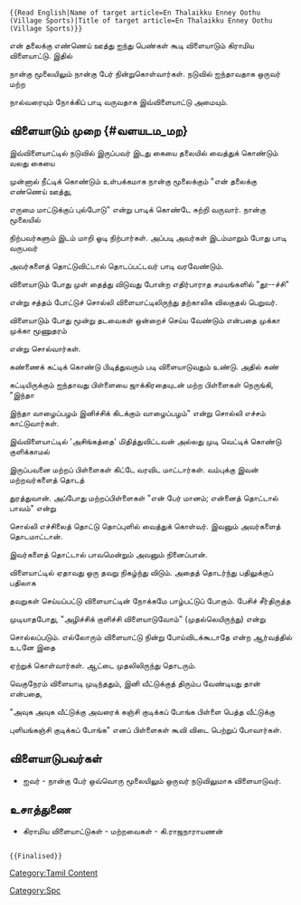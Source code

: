 ```{=mediawiki}
{{Read English|Name of target article=En Thalaikku Enney Oothu (Village Sports)|Title of target article=En Thalaikku Enney Oothu (Village Sports)}}
```
என் தலைக்கு எண்ணெய் ஊத்து ஐந்து பெண்கள் கூடி விளையாடும் கிராமிய விளையாட்டு. இதில்
நான்கு மூலையிலும் நான்கு பேர் நின்றுகொள்வார்கள். நடுவில் ஐந்தாவதாக ஒருவர் மற்ற
நால்வரையும் நோக்கிப் பாடி வருவதாக இவ்விளையாட்டு அமையும்.

## விளையாடும் முறை {#வளயடம_மற}

இவ்விளையாட்டில் நடுவில் இருப்பவர் இடது கையை தலையில் வைத்துக் கொண்டும் வலது கையை
முன்னால் நீட்டிக் கொண்டும் உள்பக்கமாக நான்கு மூலைக்கும் \"என் தலைக்கு எண்ணெய் ஊத்து,
எருமை மாட்டுக்குப் புல்போடு\" என்று பாடிக் கொண்டே சுற்றி வருவார். நான்கு மூலையில்
நிற்பவர்களும் இடம் மாறி ஓடி நிற்பார்கள். அப்படி அவர்கள் இடம்மாறும் போது பாடி வருபவர்
அவர்களைத் தொட்டுவிட்டால் தொடப்பட்டவர் பாடி வரவேண்டும்.

விளையாடும் போது முள் தைத்து விடுவது போன்ற எதிர்பாராத சமயங்களில் \"தூ\--ச்சி\"
என்று சத்தம் போட்டுச் சொல்லி விளையாட்டிலிருந்து தற்காலிக விலகுதல் பெறுவர்.
விளையாடும் போது மூன்று தடவைகள் ஒன்றைச் செய்ய வேண்டும் என்பதை முக்கா முக்கா மூணுதரம்
என்று சொல்வார்கள்.

கண்ணைக் கட்டிக் கொண்டு பிடித்துவரும் படி விளையாடுவதும் உண்டு. அதில் கண்
கட்டியிருக்கும் ஐந்தாவது பிள்ளையை ஜாக்கிரதையுடன் மற்ற பிள்ளைகள் நெருங்கி, \"இந்தா
இந்தா வாழைப்பழம் இனிச்சிக் கிடக்கும் வாழைப்பழம்\" என்று சொல்லி எச்சம் காட்டுவார்கள்.

இவ்விளையாட்டில் 'அசிங்கத்தை' மிதித்துவிட்டவன் அல்லது முடி வெட்டிக் கொண்டு குளிக்காமல்
இருப்பவனை மற்றப் பிள்ளைகள் கிட்டே வரவிட மாட்டார்கள். வம்புக்கு இவன் மற்றவர்களைத் தொடத்
துரத்துவான். அப்போது மற்றப்பிள்ளைகள் \"என் பேர் மானம்; என்னைத் தொட்டால் பாவம்\" என்று
சொல்லி எச்சிலைத் தொட்டு தொப்புளில் வைத்துக் கொள்வர். இவனும் அவர்களைத் தொடமாட்டான்.
இவர்களைத் தொட்டால் பாவமென்றும் அவனும் நினைப்பான்.

விளையாட்டில் ஏதாவது ஒரு தவறு நிகழ்ந்து விடும். அதைத் தொடர்ந்து பதிலுக்குப் பதிலாக
தவறுகள் செய்யப்பட்டு விளையாட்டின் நோக்கமே பாழ்பட்டுப் போகும். பேசிச் சீர்திருத்த
முடியாதபோது, \"அழிச்சிக் குளிச்சி விளையாடுவோம்\" (முதல்லெயிருந்து) என்று
சொல்லப்படும். எல்லோரும் விளையாட்டு நின்று போய்விடக்கூடாதே என்ற ஆர்வத்தில் உடனே இதை
ஏற்றுக் கொள்வார்கள். ஆட்டை முதலிலிருந்து தொடரும்.

வெகுநேரம் விளையாடி முடிந்ததும், இனி வீட்டுக்குத் திரும்ப வேண்டியது தான் என்பதை,
\"அவுக அவுக வீட்டுக்கு அவரைக் கஞ்சி குடிக்கப் போங்க பிள்ளை பெத்த வீட்டுக்கு
புளியங்கஞ்சி குடிக்கப் போங்க\" எனப் பிள்ளைகள் கூவி விடை பெற்றுப் போவார்கள்.

## விளையாடுபவர்கள்

-   ஐவர் - நான்கு பேர் ஒவ்வொரு மூலையிலும் ஒருவர் நடுவிலுமாக விளையாடுவர்.

## உசாத்துணை

-   கிராமிய விளையாட்டுகள் - மற்றவைகள் - கி.ராஜநாராயணன்

```{=mediawiki}
{{Finalised}}
```
[Category:Tamil Content](Category:Tamil_Content "wikilink")
[Category:Spc](Category:Spc "wikilink")
